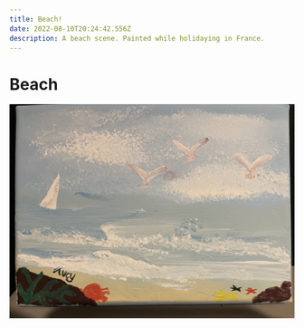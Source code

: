 ```yaml
---
title: Beach!
date: 2022-08-10T20:24:42.556Z
description: A beach scene. Painted while holidaying in France.
---
```



# Beach 

![](beach.jpg)